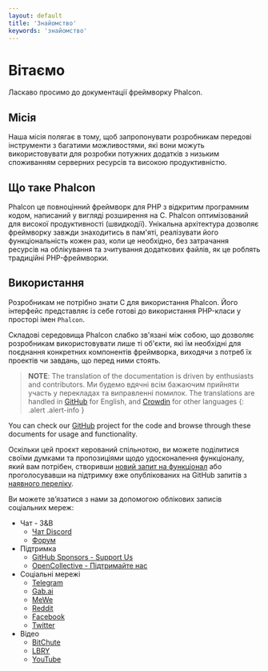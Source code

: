 ```yaml
---
layout: default
title: 'Знайомство'
keywords: 'знайомство'
---
```


# Вітаємо
Ласкаво просимо до документації фреймворку Phalcon.

## Місія
Наша місія полягає в тому, щоб запропонувати розробникам передові інструменти з багатими можливостями, які вони можуть використовувати для розробки потужних додатків з низьким споживанням серверних ресурсів та високою продуктивністю.

## Що таке Phalcon
Phalcon це повноцінний фреймворк для PHP з відкритим програмним кодом, написаний у вигляді розширення на С. Phalcon оптимізований для високої продуктивності (швидкодії). Унікальна архітектура дозволяє фреймворку завжди знаходитись в пам'яті, реалізувати його функціональність кожен раз, коли це необхідно, без затрачання ресурсів на облікування та зчитування додаткових файлів, як це роблять традиційні PHP-фреймворки.

## Використання
Розробникам не потрібно знати С для використання Phalcon. Його інтерфейс представляє із себе готові до використання PHP-класи у просторі імен `Phalcon`.

Складові середовища Phalcon слабко зв'язані між собою, що дозволяє розробникам використовувати лише ті об'єкти, які їм необхідні для поєднання конкретних компонентів фреймворка, виходячи з потреб їх проектів чи завдань, що перед ними стоять.

> **NOTE**: The translation of the documentation is driven by enthusiasts and contributors. Ми будемо вдячні всім бажаючим прийняти участь у перекладах та виправленні помилок. The translations are handled in <a href="https://github.com/phalcon/docs">GitHub</a> for English, and <a href="https://crowdin.com/project/phalcon-documentation">Crowdin</a> for other languages
  {: .alert .alert-info }

You can check our [GitHub][github] project for the code and browse through these documents for usage and functionality.

Оскільки цей проєкт керований спільнотою, ви можете поділитися своїми думками та пропозиціями щодо удосконалення функціоналу, який вам потрібен, створивши [новий запит на функціонал](new-feature-request) або проголосувавши на підтримку вже опублікованих на GitHub запитів з [наявного переліку](new-feature-request-list).

Ви можете зв’язатися з нами за допомогою облікових записів соціальних мереж:

- Чат - З&В
  - [Чат Discord](https://phalcon.io/discord)
  - [Форум](https://phalcon.io/forum)
- Підтримка
  - [GitHub Sponsors - Support Us](https://github.com/sponsors/phalcon)
  - [OpenCollective - Підтримайте нас](https://phalcon.io/fund)
- Соціальні мережі
  - [Telegram](https://phalcon.io/telegram)
  - [Gab.ai](https://phalcon.io/gab)
  - [MeWe](https://phalcon.io/mewe)
  - [Reddit](https://phalcon.io/reddit)
  - [Facebook](https://phalcon.io/fb)
  - [Twitter](https://phalcon.io/t)
- Відео
  - [BitChute](https://phalcon.io/bitchute)
  - [LBRY](https://phalcon.io/lbry)
  - [YouTube](https://phalcon.io/youtube)

[github]: https://github.com/phalcon/cphalcon 
